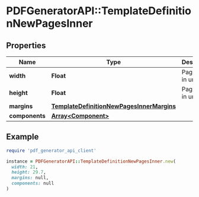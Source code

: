 # PDFGeneratorAPI::TemplateDefinitionNewPagesInner

## Properties

| Name | Type | Description | Notes |
| ---- | ---- | ----------- | ----- |
| **width** | **Float** | Page width in units | [optional] |
| **height** | **Float** | Page height in units | [optional] |
| **margins** | [**TemplateDefinitionNewPagesInnerMargins**](TemplateDefinitionNewPagesInnerMargins.md) |  | [optional] |
| **components** | [**Array&lt;Component&gt;**](Component.md) |  | [optional] |

## Example

```ruby
require 'pdf_generator_api_client'

instance = PDFGeneratorAPI::TemplateDefinitionNewPagesInner.new(
  width: 21,
  height: 29.7,
  margins: null,
  components: null
)
```

